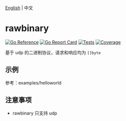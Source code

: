 [English](README.md) | 中文

# rawbinary

[![Go Reference](https://pkg.go.dev/badge/trpc.group/trpc-go/trpc-codec/rawbinary.svg)](https://pkg.go.dev/trpc.group/trpc-go/trpc-codec/rawbinary)
[![Go Report Card](https://goreportcard.com/badge/trpc.group/trpc-go/trpc-codec/rawbinary)](https://goreportcard.com/report/trpc.group/trpc-go/trpc-codec/rawbinary)
[![Tests](https://github.com/trpc-ecosystem/go-codec/actions/workflows/rawbinary.yml/badge.svg)](https://github.com/trpc-ecosystem/go-codec/actions/workflows/rawbinary.yml)
[![Coverage](https://codecov.io/gh/trpc-ecosystem/go-codec/branch/main/graph/badge.svg?flag=rawbinary&precision=2)](https://app.codecov.io/gh/trpc-ecosystem/go-codec/tree/main/rawbinary)

基于 udp 的二进制协议，请求和响应均为 `[]byte`

## 示例

参考：examples/helloworld

## 注意事项

- rawbinary 只支持 udp
